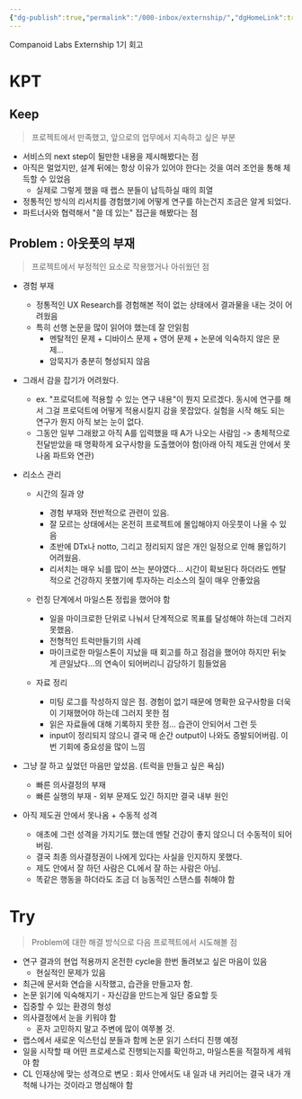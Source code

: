 ```yaml
---
{"dg-publish":true,"permalink":"/000-inbox/externship/","dgHomeLink":true,"dgPassFrontmatter":false}
---
```



Companoid Labs Externship 1기 회고

# KPT
## Keep
>프로젝트에서 만족했고, 앞으로의 업무에서 지속하고 싶은 부분
- 서비스의 next step이 될만한 내용을 제시해봤다는 점
- 아직은 멀었지만, 설계 뒤에는 항상 이유가 있어야 한다는 것을 여러 조언을 통해 체득할 수 있었음
	- 실제로 그렇게 했을 때 랩스 분들이 납득하실 때의 희열
- 정통적인 방식의 리서치를 경험했기에 어떻게 연구를 하는건지 조금은 알게 되었다.
- 파트너사와 협력해서 "쓸 데 있는" 접근을 해봤다는 점


## **Problem** : 아웃풋의 부재
>프로젝트에서 부정적인 요소로 작용했거나 아쉬웠던 점
- 경험 부재
	- 정통적인 UX Research를 경험해본 적이 없는 상태에서 결과물을 내는 것이 어려웠음
	- 특히 선행 논문을 많이 읽어야 했는데 잘 안읽힘
		- 멘탈적인 문제 + 디바이스 문제 + 영어 문제 + 논문에 익숙하지 않은 문제...
		- 암묵지가 충분히 형성되지 않음

- 그래서 감을 잡기가 어려웠다.
	- ex. "프로덕트에 적용할 수 있는 연구 내용"이 뭔지 모르겠다. 동시에 연구를 해서 그걸 프로덕트에 어떻게 적용시킬지 감을 못잡았다. 실험을 시작 해도 되는 연구가 뭔지 아직 보는 눈이 없다.
	- 그동안 일부 그래왔고 아직 A를 입력했을 때 A가 나오는 사람임 -> 총체적으로 전달받았을 때 명확하게 요구사항을 도출했어야 함(아래 아직 제도권 안에서 못나옴 파트와 연관)

- 리소스 관리
	- 시간의 질과 양
		- 경험 부재와 전반적으로 관련이 있음.
		- 잘 모르는 상태에서는 온전히 프로젝트에 몰입해야지 아웃풋이 나올 수 있음
		- 초반에 DTx나 notto, 그리고 정리되지 않은 개인 일정으로 인해 몰입하기 어려웠음.
		- 리서치는 매우 뇌를 많이 쓰는 분야였다... 시간이 확보된다 하더라도 멘탈적으로 건강하지 못했기에 투자하는 리소스의 질이 매우 안좋았음
		
	-  런칭 단계에서 마일스톤 정립을 했어야 함
		- 일을 마이크로한 단위로 나눠서 단계적으로 목표를 달성해야 하는데 그러지 못했음.
		- 전형적인 트럭만들기의 사례
		- 마이크로한 마일스톤이 지났을 때 회고를 하고 점검을 했어야 하지만 뒤늦게 큰일났다...의 연속이 되어버리니 감당하기 힘들었음
	
	- 자료 정리
		- 미팅 로그를 작성하지 않은 점. 경험이 없기 때문에 명확한 요구사항을 더욱이 기재했어야 하는데 그러지 못한 점
		- 읽은 자료들에 대해 기록하지 못한 점... 습관이 안되어서 그런 듯
		- input이 정리되지 않으니 결국 매 순간 output이 나와도 증발되어버림. 이번 기회에 중요성을 많이 느낌

- 그냥 잘 하고 싶었던 마음만 앞섰음. (트럭을 만들고 싶은 욕심)
	- 빠른 의사결정의 부재
	- 빠른 실행의 부재 - 외부 문제도 있긴 하지만 결국 내부 원인

- 아직 제도권 안에서 못나옴 + 수동적 성격
	- 애초에 그런 성격을 가지기도 했는데 멘탈 건강이 좋지 않으니 더 수동적이 되어버림.
	- 결국 최종 의사결정권이 나에게 있다는 사실을 인지하지 못했다.
	- 제도 안에서 잘 하던 사람은 CL에서 잘 하는 사람은 아님.
	- 똑같은 행동을 하더라도 조금 더 능동적인 스탠스를 취해야 함


# **Try**
>Problem에 대한 해결 방식으로 다음 프로젝트에서 시도해볼 점

- 연구 결과의 현업 적용까지 온전한 cycle을 한번 돌려보고 싶은 마음이 있음
	- 현실적인 문제가 있음
- 최근에 문서화 연습을 시작했고, 습관을 만들고자 함.
- 논문 읽기에 익숙해지기 - 자신감을 만드는게 일단 중요할 듯
- 집중할 수 있는 환경의 형성
- 의사결정에서 눈을 키워야 함
	- 혼자 고민하지 말고 주변에 많이 여쭈볼 것.
- 랩스에서 새로운 익스턴십 분들과 함께 논문 읽기 스터디 진행 예정
- 일을 시작할 때 어떤 프로세스로 진행되는지를 확인하고, 마일스톤을 적절하게 세워야 함
- CL 인재상에 맞는 성격으로 변모 : 회사 안에서도 내 일과 내 커리어는 결국 내가 개척해 나가는 것이라고 명심해야 함